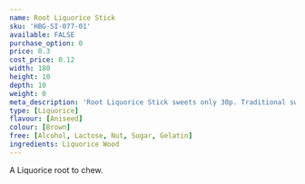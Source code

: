 ```yaml
---
name: Root Liquorice Stick
sku: 'HBG-SI-077-01'
available: FALSE
purchase_option: 0
price: 0.3
cost_price: 0.12
width: 180
height: 10
depth: 10
weight: 0
meta_description: 'Root Liquorice Stick sweets only 30p. Traditional sweets and more at Humbugs Confectionery Store. Specialists in satisfying your sweet tooth!'
type: [Liquorice]
flavour: [Aniseed]
colour: [Brown]
free: [Alcohol, Lactose, Nut, Sugar, Gelatin]
ingredients: Liquorice Wood
---
```

A Liquorice root to chew.